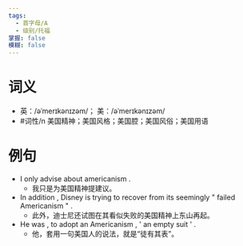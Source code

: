 ```yaml
---
tags:
  - 首字母/A
  - 级别/托福
掌握: false
模糊: false
---
```

# 词义
- 英：/əˈmerɪkənɪzəm/； 美：/əˈmerɪkənɪzəm/
- #词性/n  美国精神；美国风格；美国腔；美国风俗；美国用语
# 例句
- I only advise about americanism .
	- 我只是为美国精神提建议。
- In addition , Disney is trying to recover from its seemingly " failed Americanism " .
	- 此外，迪士尼还试图在其看似失败的美国精神上东山再起。
- He was , to adopt an Americanism , ' an empty suit ' .
	- 他，套用一句美国人的说法，就是“徒有其表”。
